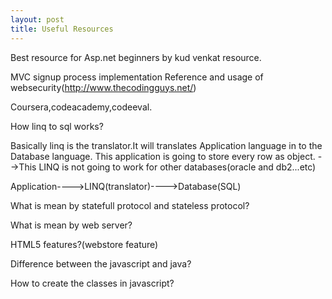 ```yaml
---
layout: post
title: Useful Resources
---
```

Best resource for Asp.net beginners by kud venkat resource.

MVC signup process implementation Reference and usage of websecurity(http://www.thecodingguys.net/)

Coursera,codeacademy,codeeval.

How linq to sql works?

Basically linq is the translator.It will translates Application language in to the Database language.
This application is going to store every row as object.
-->This LINQ is not going to work for other databases(oracle and db2...etc)

Application---->LINQ(translator)---->Database(SQL)
    
What is mean by statefull protocol and stateless protocol?

What is mean by web server?

HTML5 features?(webstore feature)

Difference between the javascript and java?

How to create the classes in javascript?

 
 
 	 

